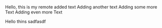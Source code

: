Hello, this is my remote added text
Adding another text
Adding some more Text
Adding even more Text

Hello thins sadfasdf
